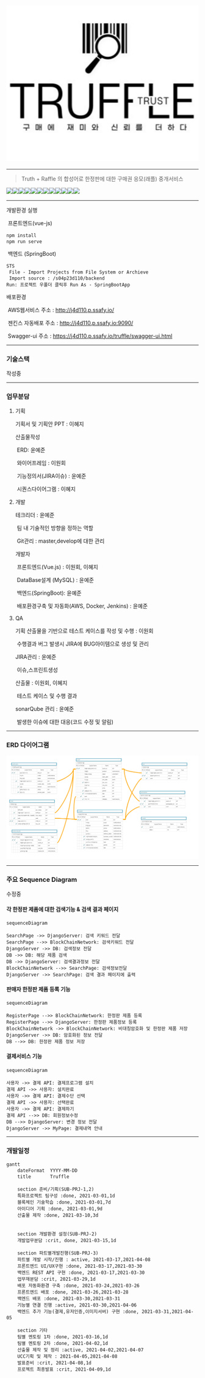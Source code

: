 ### ![image-20210325175422128](README.assets/image-20210325175422128.png)

---

> Truth + Raffle 의 합성어로 한정판에 대한 구매권 응모(래플) 중개서비스

![](https://img.shields.io/badge/vue.js-2.6.11-green)![](https://img.shields.io/badge/SpringBoot-2.4.2-yellow)![](https://img.shields.io/badge/SpringBootSecurity-pink)![](https://img.shields.io/badge/iamport-0.2.14-blue)![](https://img.shields.io/badge/Swagger2-2.6.1-green)![](https://img.shields.io/badge/MySQL-8.0.23-green)![](https://img.shields.io/badge/AWS-EC2-red)![](https://img.shields.io/badge/ubuntu-16.04-orange)![](https://img.shields.io/badge/Docker-blue)![](https://img.shields.io/badge/Jenkins-red)![](https://img.shields.io/badge/JIRA-blue)![](https://img.shields.io/badge/SonarQube-yellow)



----

개발환경 실행

​	프론트엔드(vue-js)

```
npm install
npm run serve
```

​	백엔드 (SpringBoot)

```
STS
 File - Import Projects from File System or Archieve
 Import source : /s04p23d110/backend
Run: 프로젝트 우폴더 클릭후 Run As - SpringBootApp
```

배포환경 

​	AWS웹서비스 주소 : http://j4d110.p.ssafy.io/

​	젠킨스 자동배포 주소 : http://j4d110.p.ssafy.io:9090/

​    Swagger-ui 주소 : https://j4d110.p.ssafy.io/truffle/swagger-ui.html

---



### 기술스택

 작성중

---

### 업무분담

1. 기획

   기획서 및 기획안 PPT : 이혜지

   산출물작성

   ​	ERD: 윤예준

   ​	와이어프레임 : 이원회

   ​	기능정의서(JIRA이슈) : 윤예준

   ​	시퀀스다이어그램 : 이혜지

   

2. 개발

   테크리더 : 윤예준

   ​	팀 내 기술적인 방향을 정하는 역할

   ​	Git관리 : master,develop에 대한 관리 

   개발자

   ​	프론트엔드(Vue.js) : 이원회, 이혜지

   ​	DataBase설계 (MySQL) : 윤예준

   ​	백엔드(SpringBoot): 윤예준

   ​	배포환경구축 및 자동화(AWS, Docker, Jenkins) : 윤예준

   

3. QA

   기획 산출물을 기반으로 테스트 케이스를 작성 및 수행 : 이원회

   ​	수행결과 버그 발생시 JIRA에 BUG아이템으로 생성 및 관리

   JIRA관리 : 윤예준

   ​	이슈,스프린트생성

   산출물 : 이원회, 이혜지

   ​	테스트 케이스 및 수행 결과

   sonarQube 관리 : 윤예준

   ​	발생한 이슈에 대한 대응(코드 수정 및 알림)



---

### ERD 다이어그램

![image-20210405212952344](README.assets/image-20210405212952344.png)

---



### 주요 Sequence Diagram

수정중

#### 각 한정판 제품에 대한 검색기능 & 검색 결과 페이지

```mermaid
sequenceDiagram

SearchPage ->> DjangoServer: 검색 키워드 전달
SearchPage -->> BlockChainNetwork: 검색키워드 전달
DjangoServer ->> DB: 검색정보 전달
DB ->> DB: 해당 제품 검색
DB ->> DjangoServer: 검색결과정보 전달
BlockChainNetwork -->> SearchPage: 검색정보전달
DjangoServer ->> SearchPage: 검색 결과 페이지에 출력
```

#### 판매자 한정판 제품 등록 기능

```mermaid
sequenceDiagram

RegisterPage -->> BlockChainNetwork: 한정판 제품 등록
RegisterPage -->> DjangoServer: 한정판 제품정보 등록
BlockChainNetwork ->> BlockChainNetwork: 비대칭암호화 및 한정판 제품 저장
DjangoServer ->> DB: 암호화된 정보 전달
DB -->> DB: 한정판 제품 정보 저장
```

#### 결제서비스 기능

```mermaid
sequenceDiagram

사용자 ->> 결제 API: 결제프로그램 설치
결제 API ->> 사용자: 설치완료
사용자 ->> 결제 API: 결제수단 선택
결제 API ->> 사용자: 선택완료
사용자 ->> 결제 API: 결제하기
결제 API -->> DB: 회원정보수정
DB -->> DjangoServer: 변경 정보 전달
DjangoServer ->> MyPage: 결제내역 안내
```

------



### 개발일정

```mermaid
gantt
    dateFormat  YYYY-MM-DD
    title       Truffle

    section 준비/기획(SUB-PRJ-1,2)
    특화프로젝트 팀구성 :done, 2021-03-01,1d
    블록체인 기술학습 :done, 2021-03-01,7d
    아이디어 기획 :done, 2021-03-01,9d
    산출물 제작 :done, 2021-03-10,3d


    section 개발환경 설정(SUB-PRJ-2)
    개발업무분담 :crit, done, 2021-03-15,1d

    section 파트별개발진행(SUB-PRJ-3)
    파트별 개발 시작/진행 : active, 2021-03-17,2021-04-08
    프론트엔드 UI/UX구현 :done, 2021-03-17,2021-03-30
    백엔드 REST API 구현 :done, 2021-03-17,2021-03-30
	업무재분담 :crit, 2021-03-29,1d
    배포 자동화환경 구축 :done, 2021-03-24,2021-03-26
	프론트엔드 배포 :done, 2021-03-26,2021-03-28
    백엔드 배포 :done, 2021-03-30,2021-03-31
    기능별 연결 진행 :active, 2021-03-30,2021-04-06
    백엔드 추가 기능(결제,유저인증,이미지서버) 구현 :done, 2021-03-31,2021-04-05
        
    section 기타
    팀별 멘토링 1차 :done, 2021-03-16,1d
    팀별 멘토링 2차 :done, 2021-04-02,1d
    산출물 제작 및 정리 :active, 2021-04-02,2021-04-07
    UCC기획 및 제작 : 2021-04-05,2021-04-08
    발표준비 :crit, 2021-04-08,1d
    프로젝트 최종발표 :crit, 2021-04-09,1d
```

